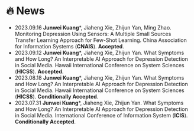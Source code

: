 # 🔥 News
- 2023.09.16 **Junwei Kuang***, Jiaheng Xie, Zhijun Yan, Ming Zhao. Monitoring Depression Using Sensors: A Multiple Small Sources Transfer Learning Approach for Few-Shot Learning. China Association for Information Systems (**CNAIS**). **Accepted**.
- 2023.09.12 **Junwei Kuang***, Jiaheng Xie, Zhijun Yan. What Symptoms and How Long? An Interpretable AI Approach for Depression Detection in Social Media. Hawaii International Conference on System Sciences (**HICSS**). **Accepted**.
- 2023.08.18 **Junwei Kuang***, Jiaheng Xie, Zhijun Yan. What Symptoms and How Long? An Interpretable AI Approach for Depression Detection in Social Media. Hawaii International Conference on System Sciences (**HICSS**). **Conditionally Accepted**.
- 2023.07.31 **Junwei Kuang***, Jiaheng Xie, Zhijun Yan. What Symptoms and How Long? An Interpretable AI Approach for Depression Detection in Social Media. International Conference of Information System (**ICIS**). **Conditionally Accepted**.

